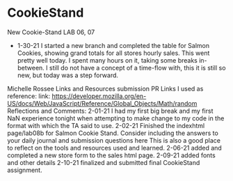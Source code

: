 # CookieStand
New Cookie-Stand
LAB 06, 07
+ 1-30-21 I started a new branch and completed the table for Salmon Cookies, showing grand totals for all stores hourly sales. This went pretty well today. I spent many hours on it, taking some breaks in-between. I still do not have a concept of a time-flow with, this it is still so new, but today was a step forward.

Michelle Rossee
Links and Resources
submission PR
Links I used as reference:
link: https://developer.mozilla.org/en-US/docs/Web/JavaScript/Reference/Global_Objects/Math/random
Reflections and Comments:
2-01-21 I had my first big break and my first NaN experience tonight when attempting to make change to my code in the format with which the TA said to use.
2-02-21 Finished the indexhtml page/lab08b for Salmon Cookie Stand.
Consider including the answers to your daily journal and submission questions here
This is also a good place to reflect on the tools and resources used and learned.
2-06-21 added and completed a new store form to the sales html page.
2-09-21 added fonts and other details
2-10-21 finalized and submitted final CookieStand assignment.